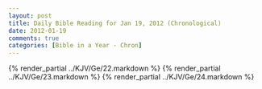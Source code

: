 ```yaml
---
layout: post
title: Daily Bible Reading for Jan 19, 2012 (Chronological)
date: 2012-01-19
comments: true
categories: [Bible in a Year - Chron]
---
```

{% render_partial ../KJV/Ge/22.markdown %}
{% render_partial ../KJV/Ge/23.markdown %}
{% render_partial ../KJV/Ge/24.markdown %}

